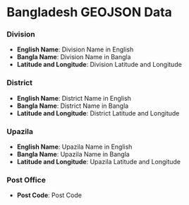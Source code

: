 # Bangladesh GEOJSON Data

### Division

- **English Name**: Division Name in English
- **Bangla Name**: Division Name in Bangla
- **Latitude and Longitude**: Division Latitude and Longitude

### District

- **English Name**: District Name in English
- **Bangla Name**: District Name in Bangla
- **Latitude and Longitude**: District Latitude and Longitude

<!-- Add more districts as needed -->

### Upazila

- **English Name**: Upazila Name in English
- **Bangla Name**: Upazila Name in Bangla
- **Latitude and Longitude**: Upazila Latitude and Longitude

### Post Office

- **Post Code**: Post Code
